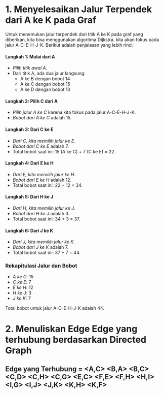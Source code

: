 # 1. Menyelesaikan Jalur Terpendek dari A ke K pada Graf

Untuk menemukan jalur terpendek dari titik A ke K pada graf yang diberikan, 
kita bisa menggunakan algoritma Dijkstra. kita akan fokus pada jalur A-C-E-H-J-K. 
Berikut adalah penjelasan yang lebih rinci:

#### Langkah 1: Mulai dari A

- *Pilih titik awal A*.
- Dari titik A, ada dua jalur langsung:
  - A ke B dengan bobot 14
  - A ke C dengan bobot 15
  - A ke D dengan bobot 10

#### Langkah 2: Pilih C dari A

- *Pilih jalur A ke C* karena kita fokus pada jalur A-C-E-H-J-K.
- *Bobot dari A ke C* adalah 15.

#### Langkah 3: Dari C ke E

- *Dari C, kita memilih jalur ke E*.
- *Bobot dari C ke E* adalah 7.
- Total bobot saat ini: 15 (A ke C) + 7 (C ke E) = 22.

#### Langkah 4: Dari E ke H

- *Dari E, kita memilih jalur ke H*.
- *Bobot dari E ke H* adalah 12.
- Total bobot saat ini: 22 + 12 = 34.

#### Langkah 5: Dari H ke J

- *Dari H, kita memilih jalur ke J*.
- *Bobot dari H ke J* adalah 3.
- Total bobot saat ini: 34 + 3 = 37.

#### Langkah 6: Dari J ke K

- *Dari J, kita memilih jalur ke K*.
- *Bobot dari J ke K* adalah 7.
- Total bobot saat ini: 37 + 7 = 44.

### Rekapitulasi Jalur dan Bobot

- *A ke C*: 15
- *C ke E*: 7
- *E ke H*: 12
- *H ke J*: 3
- *J ke K*: 7

Total bobot untuk jalur A-C-E-H-J-K adalah 44.

# 2. Menuliskan Edge Edge yang terhubung berdasarkan Directed Graph

## Edge yang Terhubung = <A,C> <B,A> <B,C> <C,D> <C,H> <C,G> <E,C> <F,E> <F,H> <H,I> <I,G> <I,J> <J,K> <K,H> <K,F>
